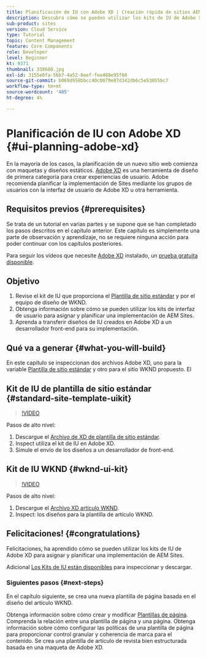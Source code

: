 ```yaml
---
title: Planificación de IU con Adobe XD | Creación rápida de sitios AEM
description: Descubra cómo se pueden utilizar los kits de IU de Adobe XD para diseñar y acelerar su implementación de Adobe Experience Manager Sites.
sub-product: sites
version: Cloud Service
type: Tutorial
topic: Content Management
feature: Core Components
role: Developer
level: Beginner
kt: 9371
thumbnail: 338680.jpg
exl-id: 3155e0fa-56b7-4a52-8eef-fee488e95f68
source-git-commit: b069d958bbcc40c0079e87d342db6c5e53055bc7
workflow-type: tm+mt
source-wordcount: '405'
ht-degree: 4%

---
```


# Planificación de IU con Adobe XD {#ui-planning-adobe-xd}

En la mayoría de los casos, la planificación de un nuevo sitio web comienza con maquetas y diseños estáticos. [Adobe XD](https://www.adobe.com/products/xd.html) es una herramienta de diseño de primera categoría para crear experiencias de usuario. Adobe recomienda planificar la implementación de Sites mediante los grupos de usuarios con la interfaz de usuario de Adobe XD u otra herramienta.

## Requisitos previos {#prerequisites}

Se trata de un tutorial en varias partes y se supone que se han completado los pasos descritos en el capítulo anterior. Este capítulo es simplemente una parte de observación y aprendizaje, no se requiere ninguna acción para poder continuar con los capítulos posteriores.

Para seguir los vídeos que necesite [Adobe XD](https://www.adobe.com/products/xd/pricing/free-trial.html) instalado, un [prueba gratuita disponible](https://www.adobe.com/products/xd/pricing/free-trial.html).

## Objetivo

1. Revise el kit de IU que proporciona el [Plantilla de sitio estándar](https://github.com/adobe/aem-site-template-standard) y por el equipo de diseño de WKND.
1. Obtenga información sobre cómo se pueden utilizar los kits de interfaz de usuario para asignar y planificar una implementación de AEM Sites.
1. Aprenda a transferir diseños de IU creados en Adobe XD a un desarrollador front-end para su implementación.

## Qué va a generar {#what-you-will-build}

En este capítulo se inspeccionan dos archivos Adobe XD, uno para la variable [Plantilla de sitio estándar](https://github.com/adobe/aem-site-template-standard) y otro para el sitio WKND propuesto. El

## Kit de IU de plantilla de sitio estándar {#standard-site-template-uikit}

>[!VIDEO](https://video.tv.adobe.com/v/338680/?quality=12&learn=on)

Pasos de alto nivel:

1. Descargue el [Archivo de XD de plantilla de sitio estándar](https://github.com/adobe/aem-site-template-standard/raw/main/files/wireframe.xd).
1. Inspect utiliza el kit de IU en Adobe XD.
1. Simule el envío de los diseños a un desarrollador de front-end.

## Kit de IU WKND {#wknd-ui-kit}

>[!VIDEO](https://video.tv.adobe.com/v/30214/?quality=12&learn=on)

Pasos de alto nivel:

1. Descargue el [Archivo XD artículo WKND](https://github.com/adobe/aem-guides-wknd/releases/download/aem-guides-wknd-0.0.2/AEM_UI-kit-WKND-article-design.xd).
1. Inspect: los diseños para la plantilla de artículo WKND.

## Felicitaciones! {#congratulations}

Felicitaciones, ha aprendido cómo se pueden utilizar los kits de IU de Adobe XD para asignar y planificar una implementación de AEM Sites.

Adicional [Los Kits de IU están disponibles](https://www.adobe.com/products/xd/features/ui-kits.html) para inspeccionar y descargar.

### Siguientes pasos {#next-steps}

En el capítulo siguiente, se crea una nueva plantilla de página basada en el diseño del artículo WKND.

Obtenga información sobre cómo crear y modificar [Plantillas de página](./page-templates.md). Comprenda la relación entre una plantilla de página y una página. Obtenga información sobre cómo configurar las políticas de una plantilla de página para proporcionar control granular y coherencia de marca para el contenido.  Se crea una plantilla de artículo de revista bien estructurada basada en una maqueta de Adobe XD.
